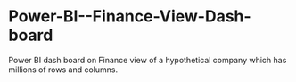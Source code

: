 # Power-BI--Finance-View-Dash-board
Power BI dash board on Finance view of a hypothetical company which has millions of rows and columns. 
